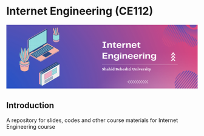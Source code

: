 # Internet Engineering (CE112)


<div align='center'>
      <img src='Banner/Banner.png'/>
</div>


## Introduction

A repository for slides, codes and other course materials for Internet Engineering course
